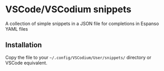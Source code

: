 # VSCode/VSCodium snippets
A collection of simple snippets in a JSON file for completions in Espanso YAML files

## Installation
Copy the file to your `~/.config/VSCodium/User/snippets/` directory or VSCode equivalent.